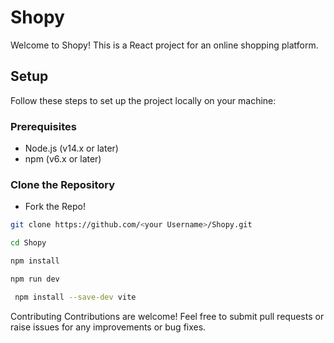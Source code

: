 # Shopy

Welcome to Shopy! This is a React project for an online shopping platform.

## Setup

Follow these steps to set up the project locally on your machine:

### Prerequisites

- Node.js (v14.x or later)
- npm (v6.x or later)

### Clone the Repository

- Fork the Repo!

```bash
git clone https://github.com/<your Username>/Shopy.git
```

```bash
cd Shopy
```

```bash
npm install
```


```bash
npm run dev
```


```bash
 npm install --save-dev vite
```

Contributing
Contributions are welcome! Feel free to submit pull requests or raise issues for any improvements or bug fixes.
